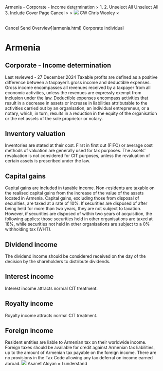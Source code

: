 Armenia - Corporate - Income determination
×
1.
2.
Unselect All
Unselect All
3.
Include Cover Page
Cancel
×
×
![](-/media/world-wide-tax-summaries/attachments/global---chris-wooley.ashx%3Frev=ac5e5f3223b34096b1afc2a6009c7320&revision=ac5e5f32-23b3-4096-b1af-c2a6009c7320&hash=859B7ADC84DC2CBEC9760E9E6EE7DE6D0A8BFCDF)
CW
Chris Wooley
×
######
Cancel
Send
Overview](armenia.html)
Corporate
Individual
# Armenia
## Corporate - Income determination
Last reviewed - 27 December 2024
Taxable profits are defined as a positive difference between a taxpayer’s gross income and deductible expenses. Gross income encompasses all revenues received by a taxpayer from all economic activities, unless the revenues are expressly exempt from inclusion under the law. Deductible expenses encompass activities that result in a decrease in assets or increase in liabilities attributable to the activities carried out by an organisation, an individual entrepreneur, or a notary, which, in turn, results in a reduction in the equity of the organisation or the net assets of the sole proprietor or notary.
## Inventory valuation
Inventories are stated at their cost. First in first out (FIFO) or average cost methods of valuation are generally used for tax purposes.
The assets’ revaluation is not considered for CIT purposes, unless the revaluation of certain assets is prescribed under the law.
## Capital gains
Capital gains are included in taxable income. Non-residents are taxable on the realised capital gains from the increase of the value of the assets located in Armenia.
Capital gains, excluding those from disposal of securities, are taxed at a rate of 10%. If securities are disposed of after being held for more than two years, they are not subject to taxation. However, if securities are disposed of within two years of acquisition, the following applies: those securities held in other organisations are taxed at 18%, while securities not held in other organisations are subject to a 0% withholding tax (WHT).
## Dividend income
The dividend income should be considered received on the day of the decision by the shareholders to distribute dividends.
## Interest income
Interest income attracts normal CIT treatment.
## Royalty income
Royalty income attracts normal CIT treatment.
## Foreign income
Resident entities are liable to Armenian tax on their worldwide income. Foreign taxes should be available for credit against Armenian tax liabilities, up to the amount of Armenian tax payable on the foreign income.
There are no provisions in the Tax Code allowing any tax deferral on income earned abroad.
![](-/media/world-wide-tax-summaries/armeniaasanet-aloyanarmenia--asanet-aloyanjpg20230710165254018.ashx%3Frev=769d30634e5c4f8f800cf22418a6ce30&revision=769d3063-4e5c-4f8f-800c-f22418a6ce30&hash=AEF8B536B812F80C0E5D6D1EA4CE9BF3C9A61A02)
Asanet Aloyan
×
I understand